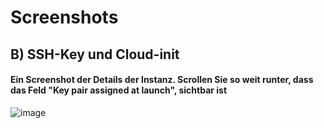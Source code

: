 # Screenshots


## B) SSH-Key und Cloud-init

#### Ein Screenshot der Details der Instanz. Scrollen Sie so weit runter, dass das Feld "Key pair assigned at launch", sichtbar ist
![image](https://github.com/user-attachments/assets/417f5d17-e66d-40f3-9a24-94dbbefd9d72)

